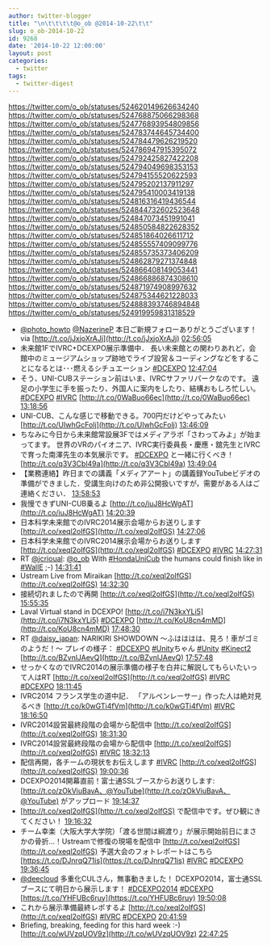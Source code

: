 ```yaml
---
author: twitter-blogger
title: "\n\t\t\t\t@o_ob @2014-10-22\t\t"
slug: o_ob-2014-10-22
id: 9268
date: '2014-10-22 12:00:00'
layout: post
categories:
  - twitter
tags:
  - twitter-digest
---
```


https://twitter.com/o_ob/statuses/524620149626634240 https://twitter.com/o_ob/statuses/524768875066298368 https://twitter.com/o_ob/statuses/524776893954809856 https://twitter.com/o_ob/statuses/524783744645734400 https://twitter.com/o_ob/statuses/524784479626219520 https://twitter.com/o_ob/statuses/524786947915395072 https://twitter.com/o_ob/statuses/524792425827422208 https://twitter.com/o_ob/statuses/524794049698353153 https://twitter.com/o_ob/statuses/524794155520622593 https://twitter.com/o_ob/statuses/524795202137911297 https://twitter.com/o_ob/statuses/524795410003419138 https://twitter.com/o_ob/statuses/524816316419436544 https://twitter.com/o_ob/statuses/524844732602523648 https://twitter.com/o_ob/statuses/524847073451991041 https://twitter.com/o_ob/statuses/524850584822628352 https://twitter.com/o_ob/statuses/524851864026611712 https://twitter.com/o_ob/statuses/524855557409099776 https://twitter.com/o_ob/statuses/524855735373406209 https://twitter.com/o_ob/statuses/524862879271374848 https://twitter.com/o_ob/statuses/524866408149053441 https://twitter.com/o_ob/statuses/524866886874308610 https://twitter.com/o_ob/statuses/524871974908997632 https://twitter.com/o_ob/statuses/524875344621228033 https://twitter.com/o_ob/statuses/524888393746894848 https://twitter.com/o_ob/statuses/524919959831318529  

*   [@photo_howto](https://twitter.com/photo_howto) [@NazerineP](https://twitter.com/NazerineP) 本日ご新規フォローありがとうございます！ via [http://t.co/jJxjoXrAJj](http://t.co/jJxjoXrAJj) [02:56:05](https://twitter.com/o_ob/statuses/524620149626634240)
*   未来館1FでIVRC+DCEXPO展示準備中． 長い未来館との関わりあれど，会館中のミュージアムショップ跡地でライブ設営＆コーディングなどをすることになるとは･･･燃えるシチュエーション [#DCEXPO](https://twitter.com/search?q=%23DCEXPO&src=hash) [12:47:04](https://twitter.com/o_ob/statuses/524768875066298368)
*   そう、UNI-CUBステーション前はいま、IVRCサファリパークなのです。 遠足の小学生に手を振ったり、外国人に案内をしたり、結構おもしろ忙しい。 [#DCEXPO](https://twitter.com/search?q=%23DCEXPO&src=hash) [#IVRC](https://twitter.com/search?q=%23IVRC&src=hash) [http://t.co/0WaBuo66ec](http://t.co/0WaBuo66ec) [13:18:56](https://twitter.com/o_ob/statuses/524776893954809856)
*   UNI-CUB、こんな感じで移動できる。700円だけどやってみたい [http://t.co/UIwhGcFolj](http://t.co/UIwhGcFolj) [13:46:09](https://twitter.com/o_ob/statuses/524783744645734400)
*   ちなみに今日から未来館常設展3Fではメディアラボ「さわってみよ」が始まってます。 世界のVRのパイオニア、IVRC実行委員長・慶應・舘先生とIVRCで育った南澤先生の本気展示です。 [#DCEXPO](https://twitter.com/search?q=%23DCEXPO&src=hash) と一緒に行くべき！ [http://t.co/q3V3Cbl49a](http://t.co/q3V3Cbl49a) [13:49:04](https://twitter.com/o_ob/statuses/524784479626219520)
*   【業務連絡】昨日までの講義「メディアアート」の講義録YouTubeビデオの準備ができました．受講生向けのため非公開扱いですが，需要がある人はご連絡ください． [13:58:53](https://twitter.com/o_ob/statuses/524786947915395072)
*   我慢できずUNI-CUB乗るよ [http://t.co/iuJ8HcWgAT](http://t.co/iuJ8HcWgAT) [14:20:39](https://twitter.com/o_ob/statuses/524792425827422208)
*   日本科学未来館でのIVRC2014展示会場からお送りします [http://t.co/xeql2oIfGS](http://t.co/xeql2oIfGS) [14:27:06](https://twitter.com/o_ob/statuses/524794049698353153)
*   日本科学未来館でのIVRC2014展示会場からお送りします [http://t.co/xeql2oIfGS](http://t.co/xeql2oIfGS) [#DCEXPO](https://twitter.com/search?q=%23DCEXPO&src=hash) [#IVRC](https://twitter.com/search?q=%23IVRC&src=hash) [14:27:31](https://twitter.com/o_ob/statuses/524794155520622593)
*   RT [@jcrioual](https://twitter.com/jcrioual): [@o_ob](https://twitter.com/o_ob) With [#HondaUniCub](https://twitter.com/search?q=%23HondaUniCub&src=hash) the humans could finish like in [#WallE](https://twitter.com/search?q=%23WallE&src=hash) ;-) [14:31:41](https://twitter.com/o_ob/statuses/524795202137911297)
*   Ustream Live from Miraikan [http://t.co/xeql2oIfGS](http://t.co/xeql2oIfGS) [14:32:30](https://twitter.com/o_ob/statuses/524795410003419138)
*   接続切れましたので再開 [http://t.co/xeql2oIfGS](http://t.co/xeql2oIfGS) [15:55:35](https://twitter.com/o_ob/statuses/524816316419436544)
*   Laval Virtual stand in DCEXPO! [http://t.co/i7N3kxYLi5](http://t.co/i7N3kxYLi5) [#DCEXPO](https://twitter.com/search?q=%23DCEXPO&src=hash) [http://t.co/KoU8cn4mMD](http://t.co/KoU8cn4mMD) [17:48:30](https://twitter.com/o_ob/statuses/524844732602523648)
*   RT [@daisy_japan](https://twitter.com/daisy_japan): NARIKIRI SHOWDOWN 〜ふはははは、見ろ！車がゴミのようだ！〜 プレイの様子： [#DCEXPO](https://twitter.com/search?q=%23DCEXPO&src=hash) [#Unity](https://twitter.com/search?q=%23Unity&src=hash)ちゃん [#Unity](https://twitter.com/search?q=%23Unity&src=hash) [#Kinect2](https://twitter.com/search?q=%23Kinect2&src=hash) [http://t.co/BZvnlJAevQ](http://t.co/BZvnlJAevQ) [17:57:48](https://twitter.com/o_ob/statuses/524847073451991041)
*   せっかくなのでIVRC2014の展示準備の様子を白井に解説してもらいたいって人はRT [http://t.co/xeql2oIfGS](http://t.co/xeql2oIfGS) [#IVRC](https://twitter.com/search?q=%23IVRC&src=hash) [#DCEXPO](https://twitter.com/search?q=%23DCEXPO&src=hash) [18:11:45](https://twitter.com/o_ob/statuses/524850584822628352)
*   IVRC2014 フランス学生の道中記． 「アルペンレーサー」作った人は絶対見るべき [http://t.co/k0wGTi4fVm](http://t.co/k0wGTi4fVm) [#IVRC](https://twitter.com/search?q=%23IVRC&src=hash) [18:16:50](https://twitter.com/o_ob/statuses/524851864026611712)
*   IVRC2014設営最終段階の会場から配信中 [http://t.co/xeql2oIfGS](http://t.co/xeql2oIfGS) [18:31:30](https://twitter.com/o_ob/statuses/524855557409099776)
*   IVRC2014設営最終段階の会場から配信中 [http://t.co/xeql2oIfGS](http://t.co/xeql2oIfGS) [#IVRC](https://twitter.com/search?q=%23IVRC&src=hash) [18:32:13](https://twitter.com/o_ob/statuses/524855735373406209)
*   配信再開，各チームの現状をお伝えします [#IVRC](https://twitter.com/search?q=%23IVRC&src=hash) [http://t.co/xeql2oIfGS](http://t.co/xeql2oIfGS) [19:00:36](https://twitter.com/o_ob/statuses/524862879271374848)
*   DCEXPO2014開幕直前！富士通SSLブースからお送りします: [http://t.co/zOkViuBavA、@YouTube](http://t.co/zOkViuBavA、@YouTube) がアップロード [19:14:37](https://twitter.com/o_ob/statuses/524866408149053441)
*   [http://t.co/xeql2oIfGS](http://t.co/xeql2oIfGS) で配信中です。ぜひ観にきてください！ [19:16:32](https://twitter.com/o_ob/statuses/524866886874308610)
*   チーム幸楽（大阪大学大学院）「渡る世間は綱渡り」が展示開始前日にまさかの骨折…！Ustreamで修復の現場を配信中 [http://t.co/xeql2oIfGS](http://t.co/xeql2oIfGS) 予選大会のフォトレポートはこちら [https://t.co/DJnrqQ71is](https://t.co/DJnrqQ71is) [#IVRC](https://twitter.com/search?q=%23IVRC&src=hash) [#DCEXPO](https://twitter.com/search?q=%23DCEXPO&src=hash) [19:36:45](https://twitter.com/o_ob/statuses/524871974908997632)
*   [@deecloud](https://twitter.com/deecloud) 多重化CULさん，無事動きました！ DCEXPO2014，富士通SSLブースにて明日から展示します！ [#DCEXPO2014](https://twitter.com/search?q=%23DCEXPO2014&src=hash) [#DCEXPO](https://twitter.com/search?q=%23DCEXPO&src=hash) [https://t.co/YHFUBc6ruy](https://t.co/YHFUBc6ruy) [19:50:08](https://twitter.com/o_ob/statuses/524875344621228033)
*   これから展示準備最終レポするよ [http://t.co/xeql2oIfGS](http://t.co/xeql2oIfGS) [#IVRC](https://twitter.com/search?q=%23IVRC&src=hash) [#DCEXPO](https://twitter.com/search?q=%23DCEXPO&src=hash) [20:41:59](https://twitter.com/o_ob/statuses/524888393746894848)
*   Briefing, breaking, feeding for this hard week :-) [http://t.co/wUVzqUOV9z](http://t.co/wUVzqUOV9z) [22:47:25](https://twitter.com/o_ob/statuses/524919959831318529)